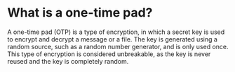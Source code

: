 # What is a one-time pad?

A one-time pad (OTP) is a type of encryption, in which a secret key is used to encrypt and decrypt a message or a file. The key is generated using a random source, such as a random number generator, and is only used once. This type of encryption is considered unbreakable, as the key is never reused and the key is completely random.
